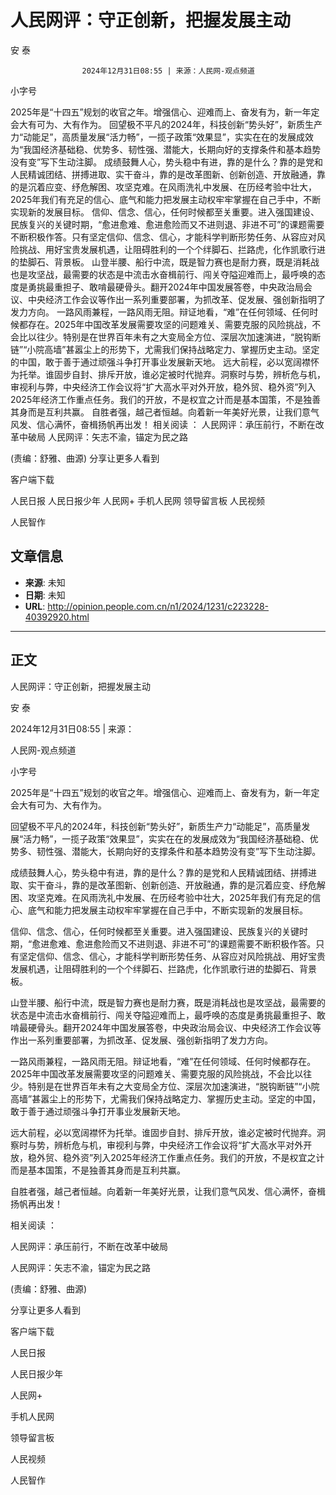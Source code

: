 # 人民网评：守正创新，把握发展主动

安 泰


					2024年12月31日08:55 | 来源：人民网-观点频道


小字号





2025年是“十四五”规划的收官之年。增强信心、迎难而上、奋发有为，新一年定会大有可为、大有作为。
回望极不平凡的2024年，科技创新“势头好”，新质生产力“动能足”，高质量发展“活力畅”，一揽子政策“效果显”，实实在在的发展成效为“我国经济基础稳、优势多、韧性强、潜能大，长期向好的支撑条件和基本趋势没有变”写下生动注脚。
成绩鼓舞人心，势头稳中有进，靠的是什么？靠的是党和人民精诚团结、拼搏进取、实干奋斗，靠的是改革图新、创新创造、开放融通，靠的是沉着应变、纾危解困、攻坚克难。在风雨洗礼中发展、在历经考验中壮大，2025年我们有充足的信心、底气和能力把发展主动权牢牢掌握在自己手中，不断实现新的发展目标。
信仰、信念、信心，任何时候都至关重要。进入强国建设、民族复兴的关键时期，“愈进愈难、愈进愈险而又不进则退、非进不可”的课题需要不断积极作答。只有坚定信仰、信念、信心，才能科学判断形势任务、从容应对风险挑战、用好宝贵发展机遇，让阻碍胜利的一个个绊脚石、拦路虎，化作凯歌行进的垫脚石、背景板。
山登半腰、船行中流，既是智力赛也是耐力赛，既是消耗战也是攻坚战，最需要的状态是中流击水奋楫前行、闯关夺隘迎难而上，最呼唤的态度是勇挑最重担子、敢啃最硬骨头。翻开2024年中国发展答卷，中央政治局会议、中央经济工作会议等作出一系列重要部署，为抓改革、促发展、强创新指明了发力方向。
一路风雨兼程，一路风雨无阻。辩证地看，“难”在任何领域、任何时候都存在。2025年中国改革发展需要攻坚的问题难关、需要克服的风险挑战，不会比以往少。特别是在世界百年未有之大变局全方位、深层次加速演进，“脱钩断链”“小院高墙”甚嚣尘上的形势下，尤需我们保持战略定力、掌握历史主动。坚定的中国，敢于善于通过顽强斗争打开事业发展新天地。
远大前程，必以宽阔襟怀为托举。谁固步自封、排斥开放，谁必定被时代抛弃。洞察时与势，辨析危与机，审视利与弊，中央经济工作会议将“扩大高水平对外开放，稳外贸、稳外资”列入2025年经济工作重点任务。我们的开放，不是权宜之计而是基本国策，不是独善其身而是互利共赢。
自胜者强，越己者恒越。向着新一年美好光景，让我们意气风发、信心满怀，奋楫扬帆再出发！
相关阅读 ：
人民网评：承压前行，不断在改革中破局
人民网评：矢志不渝，锚定为民之路

(责编：舒雅、曲源)
分享让更多人看到  


客户端下载

人民日报
人民日报少年
人民网+
手机人民网
领导留言板
人民视频

人民智作

## 文章信息

- **来源**: 未知
- **日期**: 未知
- **URL**: http://opinion.people.com.cn/n1/2024/1231/c223228-40392920.html

---

## 正文

人民网评：守正创新，把握发展主动

安 泰

2024年12月31日08:55 | 来源：

人民网-观点频道

小字号

2025年是“十四五”规划的收官之年。增强信心、迎难而上、奋发有为，新一年定会大有可为、大有作为。

回望极不平凡的2024年，科技创新“势头好”，新质生产力“动能足”，高质量发展“活力畅”，一揽子政策“效果显”，实实在在的发展成效为“我国经济基础稳、优势多、韧性强、潜能大，长期向好的支撑条件和基本趋势没有变”写下生动注脚。

成绩鼓舞人心，势头稳中有进，靠的是什么？靠的是党和人民精诚团结、拼搏进取、实干奋斗，靠的是改革图新、创新创造、开放融通，靠的是沉着应变、纾危解困、攻坚克难。在风雨洗礼中发展、在历经考验中壮大，2025年我们有充足的信心、底气和能力把发展主动权牢牢掌握在自己手中，不断实现新的发展目标。

信仰、信念、信心，任何时候都至关重要。进入强国建设、民族复兴的关键时期，“愈进愈难、愈进愈险而又不进则退、非进不可”的课题需要不断积极作答。只有坚定信仰、信念、信心，才能科学判断形势任务、从容应对风险挑战、用好宝贵发展机遇，让阻碍胜利的一个个绊脚石、拦路虎，化作凯歌行进的垫脚石、背景板。

山登半腰、船行中流，既是智力赛也是耐力赛，既是消耗战也是攻坚战，最需要的状态是中流击水奋楫前行、闯关夺隘迎难而上，最呼唤的态度是勇挑最重担子、敢啃最硬骨头。翻开2024年中国发展答卷，中央政治局会议、中央经济工作会议等作出一系列重要部署，为抓改革、促发展、强创新指明了发力方向。

一路风雨兼程，一路风雨无阻。辩证地看，“难”在任何领域、任何时候都存在。2025年中国改革发展需要攻坚的问题难关、需要克服的风险挑战，不会比以往少。特别是在世界百年未有之大变局全方位、深层次加速演进，“脱钩断链”“小院高墙”甚嚣尘上的形势下，尤需我们保持战略定力、掌握历史主动。坚定的中国，敢于善于通过顽强斗争打开事业发展新天地。

远大前程，必以宽阔襟怀为托举。谁固步自封、排斥开放，谁必定被时代抛弃。洞察时与势，辨析危与机，审视利与弊，中央经济工作会议将“扩大高水平对外开放，稳外贸、稳外资”列入2025年经济工作重点任务。我们的开放，不是权宜之计而是基本国策，不是独善其身而是互利共赢。

自胜者强，越己者恒越。向着新一年美好光景，让我们意气风发、信心满怀，奋楫扬帆再出发！

相关阅读 ：

人民网评：承压前行，不断在改革中破局

人民网评：矢志不渝，锚定为民之路

(责编：舒雅、曲源)

分享让更多人看到

客户端下载

人民日报

人民日报少年

人民网+

手机人民网

领导留言板

人民视频

人民智作

